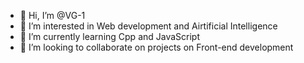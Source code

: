 - 👋 Hi, I’m @VG-1
- 👀 I’m interested in Web development and Airtificial Intelligence 
- 🌱 I’m currently learning Cpp and JavaScript
- 💞️ I’m looking to collaborate on projects on Front-end development


<!---
VG-1/VG-1 is a ✨ special ✨ repository because its `README.md` (this file) appears on your GitHub profile.
You can click the Preview link to take a look at your changes.
--->
